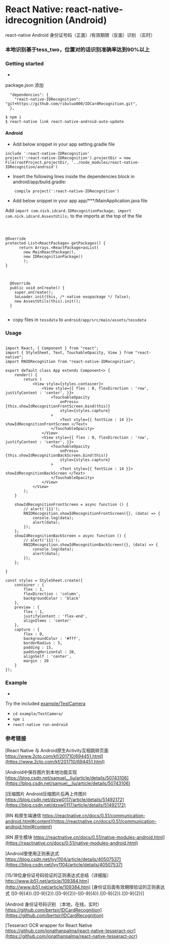 # React Native: react-native-idrecognition (Android)
react-native Android 身份证号码（正面）/有效期限（反面）识别 （实时）

### 本地识别基于tess_two，位置对的话识别准确率达到90%以上


### Getting started

-
package.json 添加

```
  "dependencies": {
    "react-native-IDRecognition": "git+https://github.com/ribuluo000/IDCardRecognition.git",
  },
```

```
$ npm i
$ react-native link react-native-android-auto-update
```

#### Android

- Add below snippet in your app setting.gradle file

```
include ':react-native-IDRecognition'
project(':react-native-IDRecognition').projectDir = new File(rootProject.projectDir, '../node_modules/react-native-IDRecognition/android')
```


- Insert the following lines inside the dependencies block in android/app/build.gradle:

```
    compile project(':react-native-IDRecognition')
```


- Add below snippet in your app app/***/MainApplication.java file

Add 
`import com.nick.idcard.IDRecognitionPackage;
 import com.nick.idcard.AssestUtils;`
 to the imports at the top of the file

```



@Override
protected List<ReactPackage> getPackages() {
      return Arrays.<ReactPackage>asList(
        new MainReactPackage(),
        new IDRecognitionPackage()
        );
}



  @Override
  public void onCreate() {
    super.onCreate();
    SoLoader.init(this, /* native exopackage */ false);
    new AssestUtils(this).init();
  }
  
```

- copy files in `tessdata` to `android/app/src/main/assets/tessdata`


### Usage


```

import React, { Component } from "react";
import { StyleSheet, Text, TouchableOpacity, View } from "react-native";
import RNIDRecognition from "react-native-IDRecognition";

export default class App extends Component<> {
    render() {
        return (
            <View style={styles.container}>
                <View style={{ flex : 0, flexDirection : 'row', justifyContent : 'center', }}>
                    <TouchableOpacity
                        onPress={this.showIdRecognitionFrontScreen.bind(this)}
                        style={styles.capture}
                    >
                        <Text style={{ fontSize : 14 }}> showIdRecognitionFrontScreen </Text>
                    </TouchableOpacity>
                </View>
                <View style={{ flex : 0, flexDirection : 'row', justifyContent : 'center', }}>
                    <TouchableOpacity
                        onPress={this.showIdRecognitionBackScreen.bind(this)}
                        style={styles.capture}
                    >
                        <Text style={{ fontSize : 14 }}> showIdRecognitionBackScreen </Text>
                    </TouchableOpacity>
                </View>
            </View>
        );
    }

    showIdRecognitionFrontScreen = async function () {
        // alert('111');
        RNIDRecognition.showIdRecognitionFrontScreen({}, (data) => {
            console.log(data);
            alert(data);
        });
    };
    showIdRecognitionBackScreen = async function () {
        // alert('111');
        RNIDRecognition.showIdRecognitionBackScreen({}, (data) => {
            console.log(data);
            alert(data);
        });
    };

}

const styles = StyleSheet.create({
    container : {
        flex : 1,
        flexDirection : 'column',
        backgroundColor : 'black'
    },
    preview : {
        flex : 1,
        justifyContent : 'flex-end',
        alignItems : 'center'
    },
    capture : {
        flex : 0,
        backgroundColor : '#fff',
        borderRadius : 5,
        padding : 15,
        paddingHorizontal : 20,
        alignSelf : 'center',
        margin : 20
    }
});

```


### Example

-
Try the included [example/TestCamera](https://github.com/ribuluo000/IDCardRecognition/tree/master/example/TestCamera)

- `cd example/TestCamera/`
- `npm i`
- `react-native run-android`





### 参考链接

[React Native 与 Android原生Activity互相跳转页面 https://www.2cto.com/kf/201710/694451.html](https://www.2cto.com/kf/201710/694451.html)

[Android中保存图片到本地功能实现 https://blog.csdn.net/samuel__liu/article/details/50743106](https://blog.csdn.net/samuel__liu/article/details/50743106)

[压缩图片 Android压缩图片后再上传图片 https://blog.csdn.net/dzsw0117/article/details/51492172](https://blog.csdn.net/dzsw0117/article/details/51492172)

[RN 和原生端通信 https://reactnative.cn/docs/0.51/communication-android.html#content](https://reactnative.cn/docs/0.51/communication-android.html#content)

[RN 原生模块 https://reactnative.cn/docs/0.51/native-modules-android.html](https://reactnative.cn/docs/0.51/native-modules-android.html)

[Android里使用正则表达式 https://blog.csdn.net/lyy1104/article/details/40507537](https://blog.csdn.net/lyy1104/article/details/40507537)

[15/18位身份证号码验证的正则表达式总结（详细版） http://www.jb51.net/article/109384.htm](http://www.jb51.net/article/109384.htm)
[身份证后面有效期限验证的正则表达式 ([0-9]{4}).([0-9]{2}).([0-9]{2})-([0-9]{4}).([0-9]{2}).([0-9]{2})]

[Android 身份证号码识别 （本地，在线，实时） https://github.com/bertsir/IDCardRecognition](https://github.com/bertsir/IDCardRecognition)


[Tesseract OCR wrapper for React Native https://github.com/jonathanpalma/react-native-tesseract-ocr](https://github.com/jonathanpalma/react-native-tesseract-ocr)


